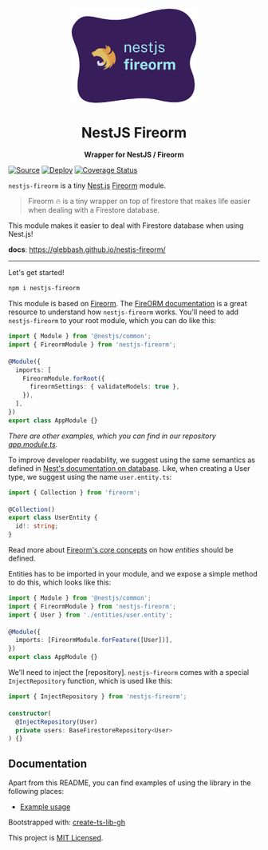 <p align="center">
  <img
    src="./.github/header.svg"
    width="250"
  />
</p>

<h1 align="center">NestJS Fireorm</h1>

<p align="center">
  <strong>Wrapper for NestJS / Fireorm</strong>
</p>

[![Source](https://img.shields.io/badge/source-github-informational)](https://github.com/glebbash/nestjs-fireorm)
[![Deploy](https://github.com/glebbash/nestjs-fireorm/actions/workflows/build.yml/badge.svg)](https://github.com/glebbash/nestjs-fireorm/actions)
[![Coverage Status](https://coveralls.io/repos/github/glebbash/nestjs-fireorm/badge.svg?branch=master)](https://coveralls.io/github/glebbash/nestjs-fireorm?branch=master)

`nestjs-fireorm` is a tiny [Nest.js][] [Fireorm][] module.

> Fireorm 🔥 is a tiny wrapper on top of firestore that makes life easier when dealing with a
> Firestore database.

This module makes it easier to deal with Firestore database when using Nest.js!

**docs**: https://glebbash.github.io/nestjs-fireorm/

---

Let's get started!

```sh
npm i nestjs-fireorm
```

This module is based on [Fireorm]. The [FireORM documentation][fireorm-docs] is a great resource to
understand how `nestjs-fireorm` works. You'll need to add `nestjs-fireorm` to your root module,
which you can do like this:

```typescript
import { Module } from '@nestjs/common';
import { FireormModule } from 'nestjs-fireorm';

@Module({
  imports: [
    FireormModule.forRoot({
      fireormSettings: { validateModels: true },
    }),
  ],
})
export class AppModule {}
```

_There are other examples, which you can find in our repository [app.module.ts][app-module]._

To improve developer readability, we suggest using the same semantics as defined in [Nest's
documentation on database][nest-db]. Like, when creating a User type, we suggest using the name
`user.entity.ts`:

```typescript
import { Collection } from 'fireorm';

@Collection()
export class UserEntity {
  id!: string;
}
```

Read more about [Fireorm's core concepts][fireorm-core] on how _entities_ should be defined.

Entities has to be imported in your module, and we expose a simple method to do this, which looks like
this:

```typescript
import { Module } from '@nestjs/common';
import { FireormModule } from 'nestjs-fireorm';
import { User } from './entities/user.entity';

@Module({
  imports: [FireormModule.forFeature([User])],
})
export class AppModule {}
```

We'll need to inject the [repository]. `nestjs-fireorm` comes with a special `InjectRepository`
function, which is used like this:

```typescript
import { InjectRepository } from 'nestjs-fireorm';

constructor(
  @InjectRepository(User)
  private users: BaseFirestoreRepository<User>
) {}
```

[fireorm]: https://fireorm.js.org
[fireorm-docs]: https://fireorm.js.org/
[fireorm-core]: https://fireorm.js.org/#/Core_Concepts
[fireorm-repository]: https://fireorm.js.org/#/Core_Concepts?id=fireorm-repositories
[nest.js]: https://nestjs.com
[nest-db]: https://docs.nestjs.com/techniques/database
[app-module]: https://github.com/glebbash/nestjs-fireorm/blob/master/example/src/app.module.ts

## Documentation

Apart from this README, you can find examples of using the library in the following places:

- [Example usage][]

[example usage]: https://github.com/glebbash/nestjs-fireorm/tree/master/example

Bootstrapped with: [create-ts-lib-gh](https://github.com/glebbash/create-ts-lib-gh)

This project is [MIT Licensed](LICENSE).
